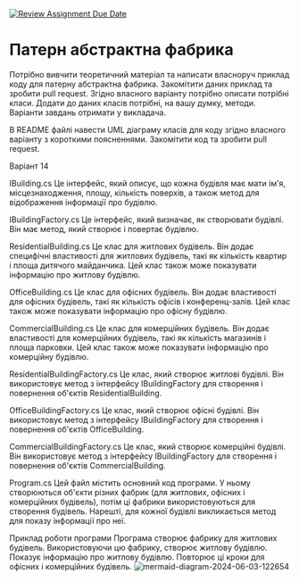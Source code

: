 [![Review Assignment Due Date](https://classroom.github.com/assets/deadline-readme-button-24ddc0f5d75046c5622901739e7c5dd533143b0c8e959d652212380cedb1ea36.svg)](https://classroom.github.com/a/UO7VGONk)
# Патерн абстрактна фабрика

Потрібно вивчити теоретичний матеріал та написати власноруч приклад коду для патерну абстрактна фабрика.
Закомітити даних приклад та зробити pull request.
Згідно власного варіанту потрібно описати потрібні класи. Додати до даних класів потрібні, на вашу думку, методи. Варіанти завдань отримати у викладача.

В README файлі навести UML діаграму класів для коду згідно власного варіанту з короткими поясненнями.
Закомітити код та зробити pull request.

Варіант 14

IBuilding.cs
Це інтерфейс, який описує, що кожна будівля має мати ім'я, місцезнаходження, площу, кількість поверхів, а також метод для відображення інформації про будівлю.

IBuildingFactory.cs
Це інтерфейс, який визначає, як створювати будівлі. Він має метод, який створює і повертає будівлю.

ResidentialBuilding.cs
Це клас для житлових будівель. Він додає специфічні властивості для житлових будівель, такі як кількість квартир і площа дитячого майданчика. Цей клас також може показувати інформацію про житлову будівлю.

OfficeBuilding.cs
Це клас для офісних будівель. Він додає властивості для офісних будівель, такі як кількість офісів і конференц-залів. Цей клас також може показувати інформацію про офісну будівлю.

CommercialBuilding.cs
Це клас для комерційних будівель. Він додає властивості для комерційних будівель, такі як кількість магазинів і площа парковки. Цей клас також може показувати інформацію про комерційну будівлю.

ResidentialBuildingFactory.cs
Це клас, який створює житлові будівлі. Він використовує метод з інтерфейсу IBuildingFactory для створення і повернення об'єктів ResidentialBuilding.

OfficeBuildingFactory.cs
Це клас, який створює офісні будівлі. Він використовує метод з інтерфейсу IBuildingFactory для створення і повернення об'єктів OfficeBuilding.

CommercialBuildingFactory.cs
Це клас, який створює комерційні будівлі. Він використовує метод з інтерфейсу IBuildingFactory для створення і повернення об'єктів CommercialBuilding.

Program.cs
Цей файл містить основний код програми. У ньому створюються об'єкти різних фабрик (для житлових, офісних і комерційних будівель), потім ці фабрики використовуються для створення будівель. Нарешті, для кожної будівлі викликається метод для показу інформації про неї.

Приклад роботи програми
Програма створює фабрику для житлових будівель.
Використовуючи цю фабрику, створює житлову будівлю.
Показує інформацію про житлову будівлю.
Повторює ці кроки для офісних і комерційних будівель.
![mermaid-diagram-2024-06-03-122654](https://github.com/Ostroh-Academy/05-abstract-factory-Viktoriia46/assets/132668579/8d733ad7-cb5d-42e7-906c-66dc12d4f636)



